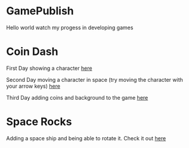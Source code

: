 # GamePublish
Hello world watch my progess in developing games

# Coin Dash
First Day showing a character [here](player_scene/) 


Second Day moving a character in space (try moving the character with your arrow keys) [here](player_sceneb/)


Third Day adding coins and background to the game [here](player_scenec/)

# Space Rocks
Adding a space ship and being able to rotate it. Check it out [here](space_rocks/)

